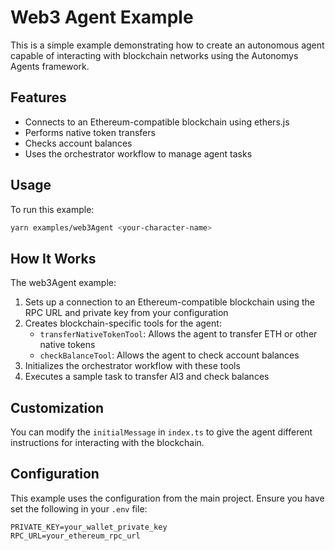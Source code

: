 # Web3 Agent Example

This is a simple example demonstrating how to create an autonomous agent capable of interacting with blockchain networks using the Autonomys Agents framework.

## Features

- Connects to an Ethereum-compatible blockchain using ethers.js
- Performs native token transfers
- Checks account balances
- Uses the orchestrator workflow to manage agent tasks

## Usage

To run this example:

```bash
yarn examples/web3Agent <your-character-name>
```

## How It Works

The web3Agent example:

1. Sets up a connection to an Ethereum-compatible blockchain using the RPC URL and private key from your configuration
2. Creates blockchain-specific tools for the agent:
   - `transferNativeTokenTool`: Allows the agent to transfer ETH or other native tokens
   - `checkBalanceTool`: Allows the agent to check account balances
3. Initializes the orchestrator workflow with these tools
4. Executes a sample task to transfer AI3 and check balances

## Customization

You can modify the `initialMessage` in `index.ts` to give the agent different instructions for interacting with the blockchain.

## Configuration

This example uses the configuration from the main project. Ensure you have set the following in your `.env` file:

```
PRIVATE_KEY=your_wallet_private_key
RPC_URL=your_ethereum_rpc_url
```
